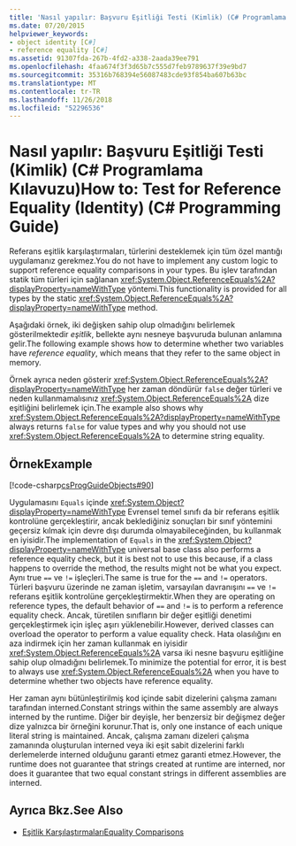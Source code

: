 ```yaml
---
title: 'Nasıl yapılır: Başvuru Eşitliği Testi (Kimlik) (C# Programlama Kılavuzu)'
ms.date: 07/20/2015
helpviewer_keywords:
- object identity [C#]
- reference equality [C#]
ms.assetid: 91307fda-267b-4fd2-a338-2aada39ee791
ms.openlocfilehash: 4faa674f3f3d65b7c555d7feb9789637f39e9bd7
ms.sourcegitcommit: 35316b768394e56087483cde93f854ba607b63bc
ms.translationtype: MT
ms.contentlocale: tr-TR
ms.lasthandoff: 11/26/2018
ms.locfileid: "52296536"
---
```

# <a name="how-to-test-for-reference-equality-identity-c-programming-guide"></a><span data-ttu-id="e7329-102">Nasıl yapılır: Başvuru Eşitliği Testi (Kimlik) (C# Programlama Kılavuzu)</span><span class="sxs-lookup"><span data-stu-id="e7329-102">How to: Test for Reference Equality (Identity) (C# Programming Guide)</span></span>
<span data-ttu-id="e7329-103">Referans eşitlik karşılaştırmaları, türlerini desteklemek için tüm özel mantığı uygulamanız gerekmez.</span><span class="sxs-lookup"><span data-stu-id="e7329-103">You do not have to implement any custom logic to support reference equality comparisons in your types.</span></span> <span data-ttu-id="e7329-104">Bu işlev tarafından statik tüm türleri için sağlanan <xref:System.Object.ReferenceEquals%2A?displayProperty=nameWithType> yöntemi.</span><span class="sxs-lookup"><span data-stu-id="e7329-104">This functionality is provided for all types by the static <xref:System.Object.ReferenceEquals%2A?displayProperty=nameWithType> method.</span></span>  
  
 <span data-ttu-id="e7329-105">Aşağıdaki örnek, iki değişken sahip olup olmadığını belirlemek gösterilmektedir *eşitlik*, bellekte aynı nesneye başvuruda bulunan anlamına gelir.</span><span class="sxs-lookup"><span data-stu-id="e7329-105">The following example shows how to determine whether two variables have *reference equality*, which means that they refer to the same object in memory.</span></span>  
  
 <span data-ttu-id="e7329-106">Örnek ayrıca neden gösterir <xref:System.Object.ReferenceEquals%2A?displayProperty=nameWithType> her zaman döndürür `false` değer türleri ve neden kullanmamalısınız <xref:System.Object.ReferenceEquals%2A> dize eşitliğini belirlemek için.</span><span class="sxs-lookup"><span data-stu-id="e7329-106">The example also shows why <xref:System.Object.ReferenceEquals%2A?displayProperty=nameWithType> always returns `false` for value types and why you should not use  <xref:System.Object.ReferenceEquals%2A> to determine string equality.</span></span>  
  
## <a name="example"></a><span data-ttu-id="e7329-107">Örnek</span><span class="sxs-lookup"><span data-stu-id="e7329-107">Example</span></span>  
 [!code-csharp[csProgGuideObjects#90](../../../csharp/programming-guide/classes-and-structs/codesnippet/CSharp/how-to-test-for-reference-equality-identity_1.cs)]  
  
 <span data-ttu-id="e7329-108">Uygulamasını `Equals` içinde <xref:System.Object?displayProperty=nameWithType> Evrensel temel sınıfı da bir referans eşitlik kontrolüne gerçekleştirir, ancak beklediğiniz sonuçları bir sınıf yöntemini geçersiz kılmak için devre dışı durumda olmayabileceğinden, bu kullanmak en iyisidir.</span><span class="sxs-lookup"><span data-stu-id="e7329-108">The implementation of `Equals` in the <xref:System.Object?displayProperty=nameWithType> universal base class also performs a reference equality check, but it is best not to use this because, if a class happens to override the method, the results might not be what you expect.</span></span> <span data-ttu-id="e7329-109">Aynı true `==` ve `!=` işleçleri.</span><span class="sxs-lookup"><span data-stu-id="e7329-109">The same is true for the `==` and `!=` operators.</span></span> <span data-ttu-id="e7329-110">Türleri başvuru üzerinde ne zaman işletim, varsayılan davranışını `==` ve `!=` referans eşitlik kontrolüne gerçekleştirmektir.</span><span class="sxs-lookup"><span data-stu-id="e7329-110">When they are operating on reference types, the default behavior of `==` and `!=` is to perform a reference equality check.</span></span> <span data-ttu-id="e7329-111">Ancak, türetilen sınıfların bir değer eşitliği denetimi gerçekleştirmek için işleç aşırı yüklenebilir.</span><span class="sxs-lookup"><span data-stu-id="e7329-111">However, derived classes can overload the operator to perform a value equality check.</span></span> <span data-ttu-id="e7329-112">Hata olasılığını en aza indirmek için her zaman kullanmak en iyisidir <xref:System.Object.ReferenceEquals%2A> varsa iki nesne başvuru eşitliğine sahip olup olmadığını belirlemek.</span><span class="sxs-lookup"><span data-stu-id="e7329-112">To minimize the potential for error, it is best to always use <xref:System.Object.ReferenceEquals%2A> when you have to determine whether two objects have reference equality.</span></span>  
  
 <span data-ttu-id="e7329-113">Her zaman aynı bütünleştirilmiş kod içinde sabit dizelerini çalışma zamanı tarafından interned.</span><span class="sxs-lookup"><span data-stu-id="e7329-113">Constant strings within the same assembly are always interned by the runtime.</span></span> <span data-ttu-id="e7329-114">Diğer bir deyişle, her benzersiz bir değişmez değer dize yalnızca bir örneğini korunur.</span><span class="sxs-lookup"><span data-stu-id="e7329-114">That is, only one instance of each unique literal string is maintained.</span></span> <span data-ttu-id="e7329-115">Ancak, çalışma zamanı dizeleri çalışma zamanında oluşturulan interned veya iki eşit sabit dizelerini farklı derlemelerde interned olduğunu garanti etmez garanti etmez.</span><span class="sxs-lookup"><span data-stu-id="e7329-115">However, the runtime does not guarantee that strings created at runtime are interned, nor does it guarantee that two equal constant strings in different assemblies are interned.</span></span>  
  
## <a name="see-also"></a><span data-ttu-id="e7329-116">Ayrıca Bkz.</span><span class="sxs-lookup"><span data-stu-id="e7329-116">See Also</span></span>

- [<span data-ttu-id="e7329-117">Eşitlik Karşılaştırmaları</span><span class="sxs-lookup"><span data-stu-id="e7329-117">Equality Comparisons</span></span>](../../../csharp/programming-guide/statements-expressions-operators/equality-comparisons.md)
